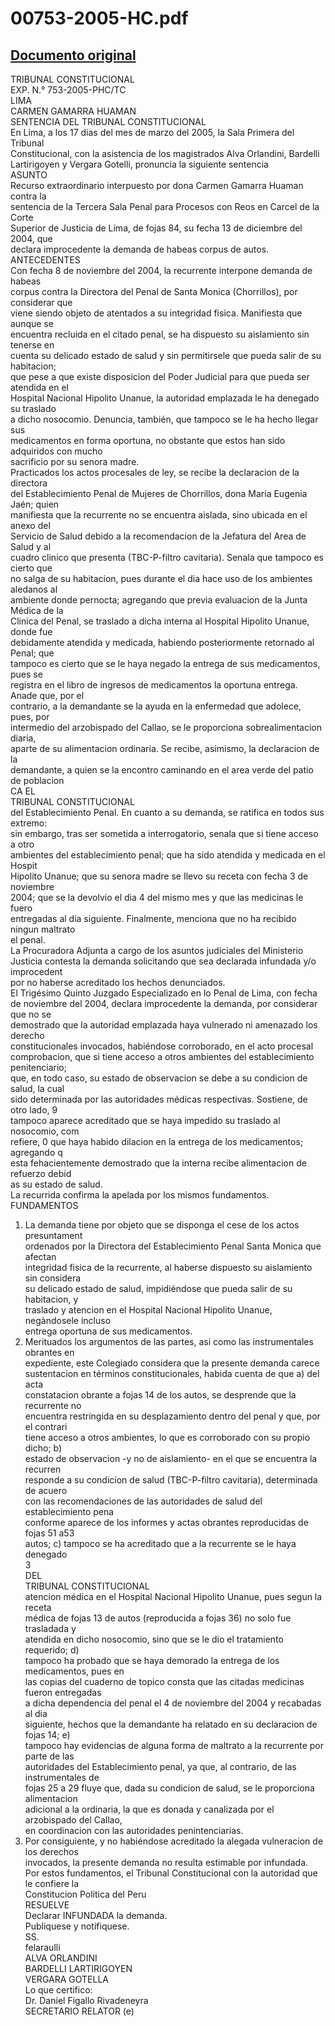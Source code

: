 
00753-2005-HC.pdf
=================
  
[Documento original](https://tc.gob.pe/jurisprudencia/2005/00753-2005-HC.pdf)  
---  
TRIBUNAL CONSTITUCIONAL  
EXP. N.° 753-2005-PHC/TC  
LIMA  
CARMEN GAMARRA HUAMAN  
SENTENCIA DEL TRIBUNAL CONSTITUCIONAL  
En Lima, a los 17 dias del mes de marzo del 2005, la Sala Primera del Tribunal  
Constitucional, con la asistencia de los magistrados Alva Orlandini, Bardelli  
Lartirigoyen y Vergara Gotelli, pronuncia la siguiente sentencia  
ASUNTO  
Recurso extraordinario interpuesto por dona Carmen Gamarra Huaman contra la  
sentencia de la Tercera Sala Penal para Procesos con Reos en Carcel de la Corte  
Superior de Justicia de Lima, de fojas 84, su fecha 13 de diciembre del 2004, que  
declara improcedente la demanda de habeas corpus de autos.  
ANTECEDENTES  
Con fecha 8 de noviembre del 2004, la recurrente interpone demanda de habeas  
corpus contra la Directora del Penal de Santa Monica (Chorrillos), por considerar que  
viene siendo objeto de atentados a su integridad fisica. Manifiesta que aunque se  
encuentra recluida en el citado penal, se ha dispuesto su aislamiento sin tenerse en  
cuenta su delicado estado de salud y sin permitirsele que pueda salir de su habitacion;  
que pese a que existe disposicion del Poder Judicial para que pueda ser atendida en el  
Hospital Nacional Hipolito Unanue, la autoridad emplazada le ha denegado su traslado  
a dicho nosocomio. Denuncia, también, que tampoco se le ha hecho llegar sus  
medicamentos en forma oportuna, no obstante que estos han sido adquiridos con mucho  
sacrificio por su senora madre.  
Practicados los actos procesales de ley, se recibe la declaracion de la directora  
del Establecimiento Penal de Mujeres de Chorrillos, dona Maria Eugenia Jaén; quien  
manifiesta que la recurrente no se encuentra aislada, sino ubicada en el anexo del  
Servicio de Salud debido a la recomendacion de la Jefatura del Area de Salud y al  
cuadro clinico que presenta (TBC-P-filtro cavitaria). Senala que tampoco es cierto que  
no salga de su habitacion, pues durante el dia hace uso de los ambientes aledanos al  
ambiente donde pernocta; agregando que previa evaluacion de la Junta Médica de la  
Clinica del Penal, se traslado a dicha interna al Hospital Hipolito Unanue, donde fue  
debidamente atendida y medicada, habiendo posteriormente retornado al Penal; que  
tampoco es cierto que se le haya negado la entrega de sus medicamentos, pues se  
registra en el libro de ingresos de medicamentos la oportuna entrega. Anade que, por el  
contrario, a la demandante se la ayuda en la enfermedad que adolece, pues, por  
intermedio del arzobispado del Callao, se le proporciona sobrealimentacion diaria,  
aparte de su alimentacion ordinaria. Se recibe, asimismo, la declaracion de la  
demandante, a quien se la encontro caminando en el area verde del patio de poblacion  
CA EL  
TRIBUNAL CONSTITUCIONAL  
del Establecimiento Penal. En cuanto a su demanda, se ratifica en todos sus extremo:  
sin embargo, tras ser sometida a interrogatorio, senala que si tiene acceso a otro  
ambientes del establecimiento penal; que ha sido atendida y medicada en el Hospit  
Hipolito Unanue; que su senora madre se Ilevo su receta con fecha 3 de noviembre  
2004; que se la devolvio el dia 4 del mismo mes y que las medicinas le fuero  
entregadas al dia siguiente. Finalmente, menciona que no ha recibido ningun maltrato  
el penal.  
La Procuradora Adjunta a cargo de los asuntos judiciales del Ministerio  
Justicia contesta la demanda solicitando que sea declarada infundada y/o improcedent  
por no haberse acreditado los hechos denunciados.  
El Trigésimo Quinto Juzgado Especializado en lo Penal de Lima, con fecha  
de noviembre del 2004, declara improcedente la demanda, por considerar que no se  
demostrado que la autoridad emplazada haya vulnerado ni amenazado los derecho  
constitucionales invocados, habiéndose corroborado, en el acto procesal  
comprobacion, que si tiene acceso a otros ambientes del establecimiento penitenciario;  
que, en todo caso, su estado de observacion se debe a su condicion de salud, la cual  
sido determinada por las autoridades médicas respectivas. Sostiene, de otro lado, 9  
tampoco aparece acreditado que se haya impedido su traslado al nosocomio, com  
refiere, 0 que haya habido dilacion en la entrega de los medicamentos; agregando q  
esta fehacientemente demostrado que la interna recibe alimentacion de refuerzo debid  
as su estado de salud.  
La recurrida confirma la apelada por los mismos fundamentos.  
FUNDAMENTOS  
1. La demanda tiene por objeto que se disponga el cese de los actos presuntament  
ordenados por la Directora del Establecimiento Penal Santa Monica que afectan  
integridad fisica de la recurrente, al haberse dispuesto su aislamiento sin considera  
su delicado estado de salud, impidiéndose que pueda salir de su habitacion, y  
traslado y atencion en el Hospital Nacional Hipolito Unanue, negàndosele incluso  
entrega oportuna de sus medicamentos.  
2. Merituados los argumentos de las partes, asi como las instrumentales obrantes en  
expediente, este Colegiado considera que la presente demanda carece  
sustentacion en términos constitucionales, habida cuenta de que a) del acta  
constatacion obrante a fojas 14 de los autos, se desprende que la recurrente no  
encuentra restringida en su desplazamiento dentro del penal y que, por el contrari  
tiene acceso a otros ambientes, lo que es corroborado con su propio dicho; b)  
estado de observacion -y no de aislamiento- en el que se encuentra la recurren  
responde a su condicion de salud (TBC-P-filtro cavitaria), determinada de acuero  
con las recomendaciones de las autoridades de salud del establecimiento pena  
conforme aparece de los informes y actas obrantes reproducidas de fojas 51 a53  
autos; c) tampoco se ha acreditado que a la recurrente se le haya denegado  
3  
DEL  
TRIBUNAL CONSTITUCIONAL  
atencion médica en el Hospital Nacional Hipolito Unanue, pues segun la receta  
médica de fojas 13 de autos (reproducida a fojas 36) no solo fue trasladada y  
atendida en dicho nosocomio, sino que se le dio el tratamiento requerido; d)  
tampoco ha probado que se haya demorado la entrega de los medicamentos, pues en  
las copias del cuaderno de topico consta que las citadas medicinas fueron entregadas  
a dicha dependencia del penal el 4 de noviembre del 2004 y recabadas al dia  
siguiente, hechos que la demandante ha relatado en su declaracion de fojas 14; e)  
tampoco hay evidencias de alguna forma de maltrato a la recurrente por parte de las  
autoridades del Establecimiento penal, ya que, al contrario, de las instrumentales de  
fojas 25 a 29 fluye que, dada su condicion de salud, se le proporciona alimentacion  
adicional a la ordinaria, la que es donada y canalizada por el arzobispado del Callao,  
en coordinacion con las autoridades penintenciarias.  
3. Por consiguiente, y no habiéndose acreditado la alegada vulneracion de los derechos  
invocados, la presente demanda no resulta estimable por infundada.  
Por estos fundamentos, el Tribunal Constitucional con la autoridad que le confiere la  
Constitucion Politica del Peru  
RESUELVE  
Declarar INFUNDADA la demanda.  
Publiquese y notifiquese.  
SS.  
felaraulli  
ALVA ORLANDINI  
BARDELLI LARTIRIGOYEN  
VERGARA GOTELLA  
Lo que certifico:  
Dr. Daniel Figallo Rivadeneyra  
SECRETARIO RELATOR (e)